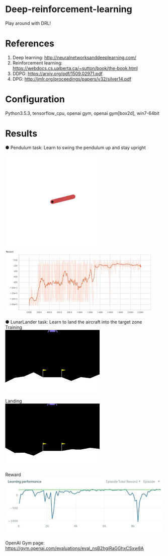 # Deep-reinforcement-learning
Play around with DRL!

# References
1. Deep learning: http://neuralnetworksanddeeplearning.com/
2. Reinforcement learning: https://webdocs.cs.ualberta.ca/~sutton/book/the-book.html
3. DDPG: https://arxiv.org/pdf/1509.02971.pdf
4. DPG: http://jmlr.org/proceedings/papers/v32/silver14.pdf

# Configuration
Python3.5.3, tensorflow_cpu, openai gym, openai gym[box2d], win7-64bit

# Results
● Pendulum task: Learn to swing the pendulum up and stay upright

![image](https://raw.githubusercontent.com/hoopwoop/Deep-reinforcement-learning/ddpg1/screenshots/episode_2000.gif)
![image](https://raw.githubusercontent.com/hoopwoop/Deep-reinforcement-learning/ddpg1/screenshots/result_rewards.JPG)


● LunarLander task: Learn to land the aircraft into the target zone<br/>
Training<br/>
![image](https://raw.githubusercontent.com/hoopwoop/Deep-reinforcement-learning/ddpg1/screenshots/20170322llcv2_fail.gif)<br/>

Landing<br/>
![image](https://raw.githubusercontent.com/hoopwoop/Deep-reinforcement-learning/ddpg1/screenshots/20170322llcv2_success.gif)<br/>

Reward<br/>
![image](https://raw.githubusercontent.com/hoopwoop/Deep-reinforcement-learning/ddpg1/screenshots/20170322llcv2_reward.jpg)<br/>

OpenAI Gym page: https://gym.openai.com/evaluations/eval_nsB2hgiRaGGhxCSxw8A
